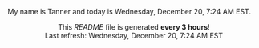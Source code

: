My name is Tanner and today is Wednesday, December 20, 7:24 AM EST.

<p align="center">This <i>README</i> file is generated <b>every 3 hours</b>!</br>Last refresh: Wednesday, December 20, 7:24 AM EST<br /></p>
